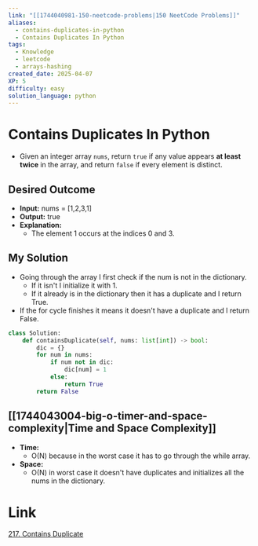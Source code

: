 ```yaml
---
link: "[[1744040981-150-neetcode-problems|150 NeetCode Problems]]"
aliases:
  - contains-duplicates-in-python
  - Contains Duplicates In Python
tags:
  - Knowledge
  - leetcode
  - arrays-hashing
created_date: 2025-04-07
XP: 5
difficulty: easy
solution_language: python
---
```

# Contains Duplicates In Python
- Given an integer array `nums`, return `true` if any value appears **at least twice** in the array, and return `false` if every element is distinct.
## Desired Outcome
- **Input:** nums = [1,2,3,1]
- **Output:** true
- **Explanation:**
	- The element 1 occurs at the indices 0 and 3.
## My Solution
- Going through the array I first check if the num is not in the dictionary.
	- If it isn't I initialize it with 1.
	- If it already is in the dictionary then it has a duplicate and I return True.
- If the for cycle finishes it means it doesn't have a duplicate and I return False.
```python
class Solution:
	def containsDuplicate(self, nums: list[int]) -> bool:
		dic = {}
		for num in nums:
			if num not in dic:
				dic[num] = 1
			else:
				return True
		return False
```
## [[1744043004-big-o-timer-and-space-complexity|Time and Space Complexity]]
- **Time:**
	- O(N) because in the worst case it has to go through the while array.
- **Space:**
	- O(N) in worst case it doesn't have duplicates and initializes all the nums in the dictionary.
# Link
[217. Contains Duplicate](https://leetcode.com/problems/contains-duplicate/description/)